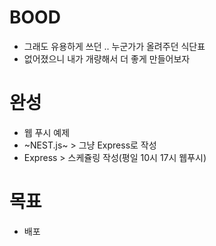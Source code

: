 # BOOD
- 그래도 유용하게 쓰던 .. 누군가가 올려주던 식단표
- 없어졌으니 내가 개량해서 더 좋게 만들어보자

# 완성
- 웹 푸시 예제
- ~NEST.js~ > 그냥 Express로 작성
- Express > 스케쥴링 작성(평일 10시 17시 웹푸시)

# 목표
- 배포
